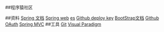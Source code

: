 ##程序猿社区

##资料
[Spring 文档](https://spring.io/guides)
[Spring web](https://spring.io/guides/gs/serving-web-content/)
[es](https://elasticsearch.cn/)
[Github deploy key](https://help.github.com/en/github/authenticating-to-github/generating-a-new-ssh-key-and-adding-it-to-the-ssh-agent)
[BootStrap文档](https://v3.bootcss.com/getting-started/)
[Github OAuth](https://developer.github.com/apps/building-oauth-apps/creating-an-oauth-app/)
[Spring MVC](https://docs.spring.io/spring/docs/5.0.3.RELEASE/spring-framework-reference/web.html#mvc-handlermapping-interceptor) 
##工具
[Git](https://git-scm.com/)
[Visual Paradigm](https://www.visual-paradigm.com)